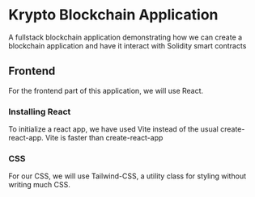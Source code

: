 # Krypto Blockchain Application

A fullstack blockchain application demonstrating how we can create a blockchain application and have it interact with Solidity smart contracts

## Frontend

For the frontend part of this application, we will use React.

### Installing React

To initialize a react app, we have used Vite instead of the usual create-react-app. Vite is faster than create-react-app

### CSS

For our CSS, we will use Tailwind-CSS, a utility class for styling without writing much CSS.
